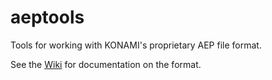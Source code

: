 # aeptools

Tools for working with KONAMI's proprietary AEP file format.

See the [Wiki](https://github.com/aoki-marika/aep/wiki) for documentation on the format.
